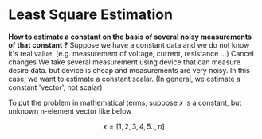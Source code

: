 # Least Square Estimation

**How to estimate a constant on the basis of several noisy measurements of that constant ?**
Suppose we have a constant data and we do not know it's real value. (e.g. measurement of voltage, current, resistance ...) Cancel changes
We take several measurement using device that can measure desire data. but device is cheap and measurements are very noisy.
In this case, we want to estimate a constant scalar. (In general, we estimate a constant 'vector', not scalar)

To put the problem in mathematical terms, suppose $x$ is a constant, but unknown n-element vector like below

$$x = [ 1 ,2,3,4, 5 .. ,n]$$
